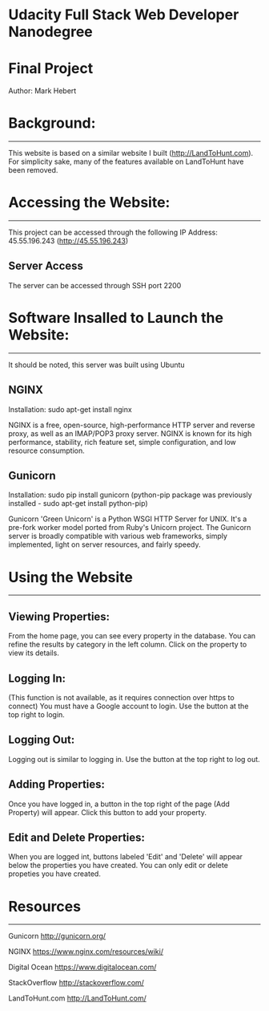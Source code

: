 # Udacity Full Stack Web Developer Nanodegree
# Final Project
Author: Mark Hebert


# Background:
-------------
This website is based on a similar website I built (http://LandToHunt.com). 
For simplicity sake, many of the features available on LandToHunt have been removed.


# Accessing the Website:
------------------------
This project can be accessed through the following IP Address: 45.55.196.243 
(http://45.55.196.243)

Server Access
-------------
The server can be accessed through SSH port 2200


# Software Insalled to Launch the Website:
------------------------------------------
It should be noted, this server was built using Ubuntu

NGINX
-----
Installation: sudo apt-get install nginx

NGINX is a free, open-source, high-performance HTTP server and reverse proxy, as 
well as an IMAP/POP3 proxy server. NGINX is known for its high performance, stability, 
rich feature set, simple configuration, and low resource consumption.

Gunicorn
--------
Installation: sudo pip install gunicorn
(python-pip package was previously installed - sudo apt-get install python-pip)

Gunicorn 'Green Unicorn' is a Python WSGI HTTP Server for UNIX. It's a pre-fork 
worker model ported from Ruby's Unicorn project. The Gunicorn server is broadly 
compatible with various web frameworks, simply implemented, light on server resources, 
and fairly speedy.


# Using the Website
-------------------
Viewing Properties:
-------------------
From the home page, you can see every property in the database. You can refine the 
results by category in the left column. Click on the property to view its details.

Logging In:
-----------
(This function is not available, as it requires connection over https to connect)
You must have a Google account to login. Use the button at the top right to login.

Logging Out:
------------
Logging out is similar to logging in. Use the button at the top right to log out.

Adding Properties:
------------------
Once you have logged in, a button in the top right of the page (Add Property) will 
appear. Click this button to add your property.

Edit and Delete Properties:
---------------------------
When you are logged int, buttons labeled 'Edit' and 'Delete' will appear below the 
properties you have created. You can only edit or delete propeties you have created.


# Resources
-----------
Gunicorn
http://gunicorn.org/

NGINX
https://www.nginx.com/resources/wiki/

Digital Ocean
https://www.digitalocean.com/

StackOverflow
http://stackoverflow.com/

LandToHunt.com
http://LandToHunt.com/

